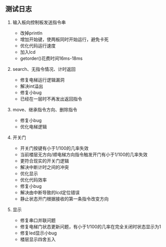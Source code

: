 测试日志
---
1. 输入板向控制板发送指令串

    - 改掉println
    - 增加开始键，使两板同时开始运行，避免卡死
    - 优化代码运行速度
    - 加入lcd
    - getorder()花费时间16ms-18ms

2. search、无指令情况、计时返回

    - 修复电梯运行逻辑漏洞
    - 解决int溢出
    - 修复小bug
    - 已经在一层时不再发出返回指令

3. move、继承指令方向、删除指令
    
    - 修复小bug
    - 优化电梯逻辑

4. 开关门

    - 开关门按键有小于1/100的几率失效
    - 当前楼层无方向/顺电梯方向指令触发开门有小于1/100的几率失效
    - 更符合现实的开关门逻辑
    - 解决中断计时之间的冲突
    - 优化显示
    - 优化代码效率
    - 修复小bug
    - 解决由中断导致的lcd定位错误
    - 静止状态开门根据接收的第一条指令改变方向

5. 显示

    - 修复串口并联问题
    - 修复电梯门状态更新问题，有小于1/100的几率在完全关闭时状态显示为1
    - 修复led显示小bug
    - 楼层显示四舍五入